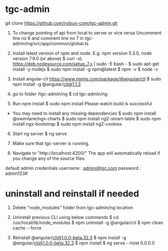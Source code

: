 # tgc-admin

git clone https://github.com/nobun-com/tgc-admin.git

1) To change pointing of api from local to server or vice versa
Uncomment line no 6 and comment line no 7 in
tgc-admin/ng/src/app/common/global.ts

2) Install latest version of npm and node.
E.g. npm version 5.3.0, node version 7.9.0 (or above)
$ curl -sL https://deb.nodesource.com/setup_7.x | sudo -E bash -
$ sudo apt-get install -y nodejs
$ sudo npm install -g npm@latest
$ npm -v
$ node -v

3) Install angular-cli
https://www.npmjs.com/package/@angular/cli
$ sudo npm install -g @angular/cli@1.1.3

4) go to folder /tgc-admin/ng
$ cd tgc-admin/ng

5) Run npm install
$ sudo npm install
Please watch build is successful

* You may need to install any missing dependencies
$ sudo npm install @swimlane/ngx-charts
$ sudo npm install ng2-smart-table
$ sudo npm install ngx-bootstrap
$ sudo npm install ng2-cookies

6) Start ng server
$ ng serve

7) Make sure that tgc-server is running.

8) Navigate to "http://localhost:4200/"
The app will automatically reload if you change any of the source files.

default admin credentials
username : admin@tgc.com
password : admin123#



# uninstall and reinstall if needed
1) Delete "node_modules" folder from tgc-admin/ng location

2) Uninstall previous CLI using below commands
$ cd /usr/local/lib/node_modules
$ npm uninstall -g @angular/cli
$ npm clean cache --force

3) Reinstall @angular/cli@1.0.0-beta.32.3
$ npm install -g @angular/cli@1.0.0-beta.32.3
$ npm install 
$ ng serve --host 0.0.0.0
